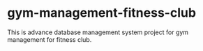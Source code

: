 # gym-management-fitness-club
This is advance database management system project for gym management for fitness club.

